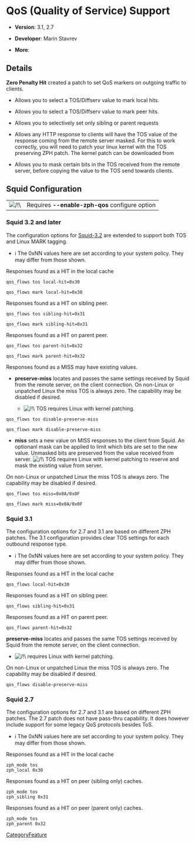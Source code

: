 # QoS (Quality of Service) Support

  - **Version**: 3.1, 2.7

  - **Developer**: Marin Stavrev

  - **More**: [](http://zph.bratcheda.org/)

## Details

**Zero Penalty Hit** created a patch to set QoS markers on outgoing
traffic to clients.

  - Allows you to select a TOS/Diffserv value to mark local hits.

  - Allows you to select a TOS/Diffserv value to mark peer hits.

  - Allows you to selectively set only sibling or parent requests

  - Allows any HTTP response to clients will have the TOS value of the
    response coming from the remote server masked. For this to work
    correctly, you will need to patch your linux kernel with the TOS
    preserving ZPH patch. The kernel patch can be downloaded from
    [](http://zph.bratcheda.org)

  - Allows you to mask certain bits in the TOS received from the remote
    server, before copying the value to the TOS send towards clients.

## Squid Configuration

|                                                                      |                                                |
| -------------------------------------------------------------------- | ---------------------------------------------- |
| ![/\!\\](https://wiki.squid-cache.org/wiki/squidtheme/img/alert.png) | Requires **--enable-zph-qos** configure option |

### Squid 3.2 and later

The configuration options for
[Squid-3.2](/Releases/Squid-3.2)
are extended to support both TOS and Linux MARK tagging.

  - ℹ️
    The 0xNN values here are set according to your system policy. They
    may differ from those shown.

Responses found as a HIT in the local cache

    qos_flows tos local-hit=0x30
    
    qos_flows mark local-hit=0x30

Responses found as a HIT on sibling peer.

    qos_flows tos sibling-hit=0x31
    
    qos_flows mark sibling-hit=0x31

Responses found as a HIT on parent peer.

    qos_flows tos parent-hit=0x32
    
    qos_flows mark parent-hit=0x32

Responses found as a MISS may have existing values.

  - **preserve-miss** locates and passes the same settings received by
    Squid from the remote server, on the client connection. On non-Linux
    or unpatched Linux the miss TOS is always zero. The capability may
    be disabled if desired.
    
      - ![/\!\\](https://wiki.squid-cache.org/wiki/squidtheme/img/alert.png)
        TOS requires Linux with kernel patching.

<!-- end list -->

    qos_flows tos disable-preserve-miss
    
    qos_flows mark disable-preserve-miss

  - **miss** sets a new value on MISS responses to the client from
    Squid. An optionanl mask can be applied to limit which bits are set
    to the new value. Unmasked bits are preserved from the value
    received from server.
    ![/\!\\](https://wiki.squid-cache.org/wiki/squidtheme/img/alert.png)
    TOS requires Linux with kernel patching to reserve and mask the
    existing value from server.

On non-Linux or unpatched Linux the miss TOS is always zero. The
capability may be disabled if desired.

    qos_flows tos miss=0x0A/0x0F
    
    qos_flows mark miss=0x0A/0x0F

### Squid 3.1

The configuration options for 2.7 and 3.1 are based on different ZPH
patches. The 3.1 configuration provides clear TOS settings for each
outbound response type.

  - ℹ️
    The 0xNN values here are set according to your system policy. They
    may differ from those shown.

Responses found as a HIT in the local cache

    qos_flows local-hit=0x30

Responses found as a HIT on sibling peer.

    qos_flows sibling-hit=0x31

Responses found as a HIT on parent peer.

    qos_flows parent-hit=0x32

**preserve-miss** locates and passes the same TOS settings received by
Squid from the remote server, on the client connection.

  - ![/\!\\](https://wiki.squid-cache.org/wiki/squidtheme/img/alert.png)
    requires Linux with kernel patching.

On non-Linux or unpatched Linux the miss TOS is always zero. The
capability may be disabled if desired.

    qos_flows disable-preserve-miss

### Squid 2.7

The configuration options for 2.7 and 3.1 are based on different ZPH
patches. The 2.7 patch does not have pass-thru capability. It does
however include support for some legacy QoS protocols besides ToS.

  - ℹ️
    The 0xNN values here are set according to your system policy. They
    may differ from those shown.

Responses found as a HIT in the local cache

    zph_mode tos
    zph_local 0x30

Responses found as a HIT on peer (sibling only) caches.

    zph_mode tos
    zph_sibling 0x31

Responses found as a HIT on peer (parent only) caches.

    zph_mode tos
    zph_parent 0x32

[CategoryFeature](/CategoryFeature)
